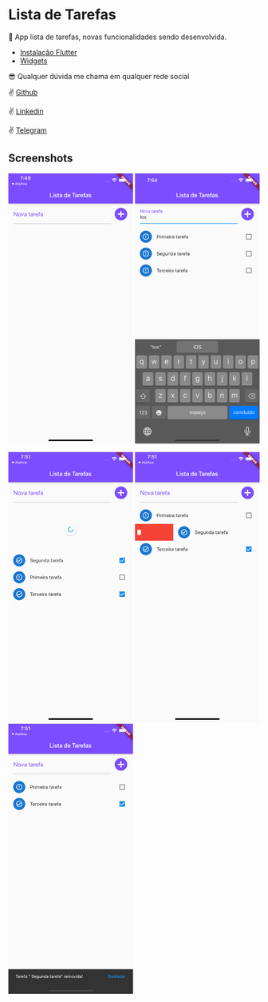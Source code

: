# Lista de Tarefas

:iphone: App lista de tarefas, novas funcionalidades sendo desenvolvida.

- [Instalação Flutter](https://flutter.dev/docs/get-started)
- [Widgets](https://flutter.dev/docs/development/ui/widgets)

:sunglasses: Qualquer dúvida me chama em qualquer rede social

:v: [Github](https://github.com/DuhAlonso)

:v: [Linkedin](https://www.linkedin.com/in/eduardo-alonso-685509b7/)

:v: [Telegram](https://t.me/duhalonso)

## Screenshots

<img src="https://github.com/DuhAlonso/flutter-task-list/blob/master/screenshots/home.png" width="250"> <img src="https://github.com/DuhAlonso/flutter-task-list/blob/master/screenshots/keyboard.png" width="250">

<img src="https://github.com/DuhAlonso/flutter-task-list/blob/master/screenshots/refresh.png" width="250"> <img src="https://github.com/DuhAlonso/flutter-task-list/blob/master/screenshots/delete.png" width="250"> <img src="https://github.com/DuhAlonso/flutter-task-list/blob/master/screenshots/snackbar.png" width="250">
